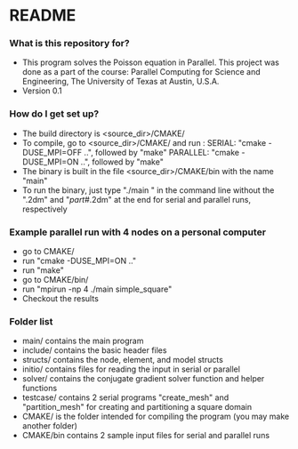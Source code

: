 # README #

### What is this repository for? ###

* This program solves the Poisson equation in Parallel. This project was done as a part of the course: Parallel Computing for Science and Engineering, The University of Texas at Austin, U.S.A.
* Version 0.1

### How do I get set up? ###

* The build directory is <source_dir>/CMAKE/
* To compile, go to <source_dir>/CMAKE/ and run :
     SERIAL:    "cmake -DUSE_MPI=OFF ..", followed by "make"
     PARALLEL:  "cmake -DUSE_MPI=ON  ..", followed by "make"
* The binary is built in the file <source_dir>/CMAKE/bin with the name "main"
* To run the binary, just type "./main <filename>" in the command line without the ".2dm" and "_part_#.2dm" at the end for serial and parallel runs, respectively

### Example parallel run with 4 nodes on a personal computer ###
* go to CMAKE/
* run "cmake -DUSE_MPI=ON .."
* run "make"
* go to CMAKE/bin/
* run "mpirun -np 4 ./main simple_square"
* Checkout the results


### Folder list ###
* main/     contains the main program
* include/  contains the basic header files
* structs/  contains the node, element, and model structs
* initio/   contains files for reading the input in serial or parallel
* solver/   contains the conjugate gradient solver function and helper functions
* testcase/ contains 2 serial programs "create_mesh" and "partition_mesh" for creating and partitioning a square domain
* CMAKE/    is the folder intended for compiling the program (you may make another folder)
* CMAKE/bin contains 2 sample input files for serial and parallel runs
